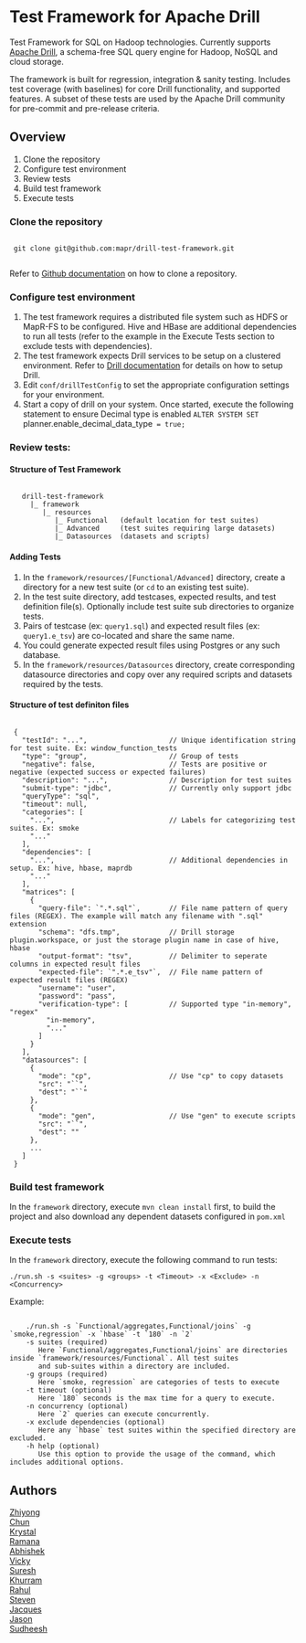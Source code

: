 # Test Framework for Apache Drill

Test Framework for SQL on Hadoop technologies. Currently supports [Apache Drill](http://drill.apache.org/), a schema-free SQL query engine for Hadoop, NoSQL and cloud storage.

The framework is built for regression, integration & sanity testing. Includes test coverage (with baselines) for core Drill functionality, and supported features. A subset of these tests are used by the Apache Drill community for pre-commit and pre-release criteria.

## Overview
 1. Clone the repository
 2. Configure test environment
 3. Review tests
 4. Build test framework
 5. Execute tests

### Clone the repository
 <pre><code>
 git clone git@github.com:mapr/drill-test-framework.git
 </code></pre>
Refer to [Github documentation](https://help.github.com/articles/cloning-a-repository) on how to clone a repository. 

### Configure test environment
 1. The test framework requires a distributed file system such as HDFS or MapR-FS to be configured. Hive and HBase are additional dependencies to run all tests (refer to the example in the Execute Tests section to exclude tests with dependencies).
 2. The test framework expects Drill services to be setup on a clustered environment. Refer to [Drill documentation](http://drill.apache.org/docs/installing-drill-in-distributed-mode) for details on how to setup Drill.
 3. Edit `conf/drillTestConfig` to set the appropriate configuration settings for your environment.
 4. Start a copy of drill on your system. Once started, execute the following statement to ensure Decimal type is enabled `ALTER SYSTEM SET `planner.enable_decimal_data_type` = true;`

### Review tests:

#### Structure of Test Framework
 <pre><code>
   drill-test-framework
     |_ framework
        |_ resources
           |_ Functional   (default location for test suites) 
           |_ Advanced     (test suites requiring large datasets)
           |_ Datasources  (datasets and scripts)
</code></pre>

#### Adding Tests
 1. In the `framework/resources/[Functional/Advanced]` directory, create a directory for a new test suite (or `cd` to an existing test suite).
 2. In the test suite directory, add testcases, expected results, and test definition file(s). Optionally include test suite sub directories to organize tests. 
 3. Pairs of testcase (ex: `query1.sql`) and expected result files (ex: `query1.e_tsv`) are co-located and share the same name.
 4. You could generate expected result files using Postgres or any such database.
 5. In the `framework/resources/Datasources` directory, create corresponding datasource directories and copy over any required scripts and datasets required by the tests.

#### Structure of test definiton files

 <pre><code>
 {
   "testId": "...",                    // Unique identification string for test suite. Ex: window_function_tests
   "type": "group",                    // Group of tests
   "negative": false,                  // Tests are positive or negative (expected success or expected failures)
   "description": "...",               // Description for test suites
   "submit-type": "jdbc",              // Currently only support jdbc
   "queryType": "sql",              
   "timeout": null,
   "categories": [
     "...",                            // Labels for categorizing test suites. Ex: smoke
     "..."
   ],
   "dependencies": [
     "...",                            // Additional dependencies in setup. Ex: hive, hbase, maprdb
     "..."  
   ],
   "matrices": [
     {
       "query-file": `".*.sql"`,       // File name pattern of query files (REGEX). The example will match any filename with ".sql" extension
       "schema": "dfs.tmp",            // Drill storage plugin.workspace, or just the storage plugin name in case of hive, hbase
       "output-format": "tsv",         // Delimiter to seperate columns in expected result files
       "expected-file": `".*.e_tsv"`,  // File name pattern of expected result files (REGEX)
       "username": "user",
       "password": "pass",
       "verification-type": [          // Supported type "in-memory", "regex"
         "in-memory",
         "..."
       ]
     }
   ],
   "datasources": [
     {
       "mode": "cp",                   // Use "cp" to copy datasets
       "src": "`<Source path on local file system>`",
       "dest": "`<Destination path on DFS>`"
     },
     {
       "mode": "gen",                  // Use "gen" to execute scripts
       "src": "`<Source path on local file system>`",
       "dest": ""
     },
     ...
   ]
 }
</code></pre>

### Build test framework
In the `framework` directory, execute `mvn clean install` first, to build the project and also download any dependent datasets configured in `pom.xml`

### Execute tests
In the `framework` directory, execute the following command to run tests:

`./run.sh -s <suites> -g <groups> -t <Timeout> -x <Exclude> -n <Concurrency>`

Example:
 <pre><code>
 	./run.sh -s `Functional/aggregates,Functional/joins` -g `smoke,regression` -x `hbase` -t `180` -n `2`
    -s suites (required)
       Here `Functional/aggregates,Functional/joins` are directories inside `framework/resources/Functional`. All test suites
       and sub-suites within a directory are included.
    -g groups (required)
       Here `smoke, regression` are categories of tests to execute
    -t timeout (optional)
       Here `180` seconds is the max time for a query to execute.
    -n concurrency (optional)
       Here `2` queries can execute concurrently.
    -x exclude dependencies (optional)
       Here any `hbase` test suites within the specified directory are excluded.
    -h help (optional)
       Use this option to provide the usage of the command, which includes additional options.
</code></pre>

## Authors

[Zhiyong](https://github.com/zhiyongliu)  
[Chun](https://github.com/cchang738)  
[Krystal](https://github.com/krystaln)  
[Ramana](https://github.com/inramana)  
[Abhishek](https://github.com/agirish)  
[Vicky](https://github.com/vmarkman)  
[Suresh](https://github.com/sollala)  
[Khurram](https://github.com/kfaraaz)  
[Rahul](https://github.com/rchallapalli)  
[Steven](https://github.com/StevenMPhillips)  
[Jacques](https://github.com/jacques-n)  
[Jason](https://github.com/jaltekruse)  
[Sudheesh](https://github.com/sudheeshkatkam)   
